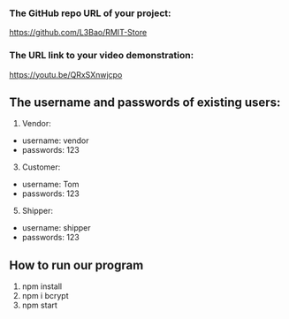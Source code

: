 ### The GitHub repo URL of your project: 
https://github.com/L3Bao/RMIT-Store

### The URL link to your video demonstration: 
https://youtu.be/QRxSXnwjcpo

## The username and passwords of existing users:
1. Vendor:
  - username: vendor 
  - passwords: 123
3. Customer:
  - username: Tom
  - passwords: 123
5. Shipper:
  - username: shipper
  - passwords: 123

## How to run our program
1. npm install
2. npm i bcrypt
3. npm start
